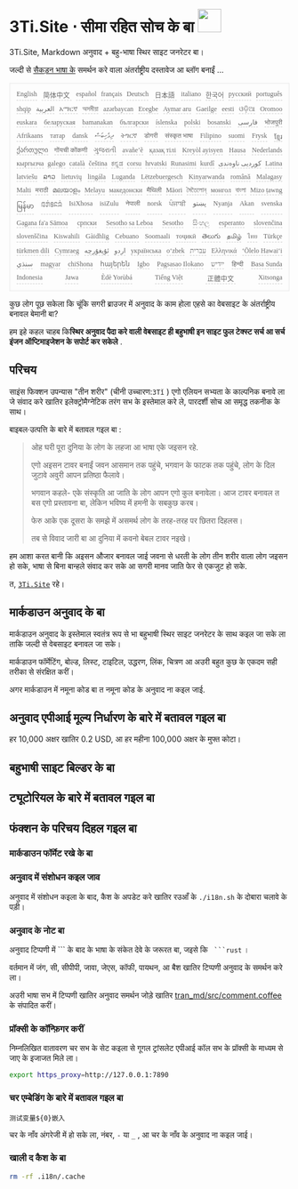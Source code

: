 <h1 style="justify-content:space-between">3Ti.Site ⋅ सीमा रहित सोच के बा <img src="//i-01.eu.org/3Ti/logo.svg" style="user-select:none;margin-top:-1px;width:42px"></h1>

3Ti.Site, Markdown अनुवाद + बहु-भाषा स्थिर साइट जनरेटर बा।

जल्दी से [सैकड़न भाषा के](https://github.com/i18n-site/node/blob/main/lang/src/index.js) समर्थन करे वाला अंतर्राष्ट्रीय दस्तावेज आ ब्लॉग बनाईं ...

<pre class="langli" style="display:flex;flex-wrap:wrap;background:transparent;border:1px solid #eee;font-size:12px;box-shadow:0 0 3px inset #eee;padding:12px 5px 4px 12px;justify-content:space-between;"><style>pre.langli i{font-weight:300;font-family:s;margin-right:7px;margin-bottom:8px;font-style:normal;color:#666;border-bottom:1px dashed #ccc;}</style><i>English</i><i> 简体中文 </i><i>español</i><i>français</i><i>Deutsch</i><i> 日本語 </i><i>italiano</i><i>한국어</i><i>русский</i><i>português</i><i>shqip</i><i>‫العربية‬</i><i>አማርኛ</i><i>অসমীয়া</i><i>azərbaycan</i><i>Eʋegbe</i><i>Aymar aru</i><i>Gaeilge</i><i>eesti</i><i>ଓଡ଼ିଆ</i><i>Oromoo</i><i>euskara</i><i>беларуская</i><i>bamanakan</i><i>български</i><i>íslenska</i><i>polski</i><i>bosanski</i><i>‫فارسی‬</i><i>भोजपुरी</i><i>Afrikaans</i><i>татар</i><i>dansk</i><i>‫ދިވެހިބަސް‬</i><i>ትግርኛ</i><i>डोगरी</i><i>संस्कृत भाषा</i><i>Filipino</i><i>suomi</i><i>Frysk</i><i>ខ្មែរ</i><i>ქართული</i><i>गोंयची कोंकणी</i><i>ગુજરાતી</i><i>avañe’ẽ</i><i>қазақ тілі</i><i>Kreyòl ayisyen</i><i>Hausa</i><i>Nederlands</i><i>кыргызча</i><i>galego</i><i>català</i><i>čeština</i><i>ಕನ್ನಡ</i><i>corsu</i><i>hrvatski</i><i>Runasimi</i><i>kurdî</i><i>‫کوردیی ناوەندی‬</i><i>Latina</i><i>latviešu</i><i>ລາວ</i><i>lietuvių</i><i>lingála</i><i>Luganda</i><i>Lëtzebuergesch</i><i>Kinyarwanda</i><i>română</i><i>Malagasy</i><i>Malti</i><i>मराठी</i><i>മലയാളം</i><i>Melayu</i><i>македонски</i><i>मैथिली</i><i>Māori</i><i>মৈতৈলোন্</i><i>монгол</i><i>বাংলা</i><i>Mizo ṭawng</i><i>မြန်မာ</i><i>𞄀𞄄𞄰𞄩𞄍𞄜𞄰</i><i>IsiXhosa</i><i>isiZulu</i><i>नेपाली</i><i>norsk</i><i>ਪੰਜਾਬੀ</i><i>‫پښتو‬</i><i>Nyanja</i><i>Akan</i><i>svenska</i><i>Gagana fa'a Sāmoa</i><i>српски</i><i>Sesotho sa Leboa</i><i>Sesotho</i><i>සිංහල</i><i>esperanto</i><i>slovenčina</i><i>slovenščina</i><i>Kiswahili</i><i>Gàidhlig</i><i>Cebuano</i><i>Soomaali</i><i>тоҷикӣ</i><i>తెలుగు</i><i>தமிழ்</i><i>ไทย</i><i>Türkçe</i><i>türkmen dili</i><i>Cymraeg</i><i>‫ئۇيغۇرچە‬</i><i>‫اردو‬</i><i>українська</i><i>o‘zbek</i><i>‫עברית‬</i><i>Ελληνικά</i><i>ʻŌlelo Hawaiʻi</i><i>‫سنڌي‬</i><i>magyar</i><i>chiShona</i><i>հայերեն</i><i>Igbo</i><i>Pagsasao Ilokano</i><i>‫ייִדיש‬</i><i>हिन्दी</i><i>Basa Sunda</i><i>Indonesia</i><i>Jawa</i><i>Èdè Yorùbá</i><i>Tiếng Việt</i><i> 正體中文 </i><i>Xitsonga</i></pre>

कुछ लोग पूछ सकेला कि चूंकि सगरी ब्राउजर में अनुवाद के काम होला एहसे का वेबसाइट के अंतर्राष्ट्रीय बनावल बेमानी बा?

हम इहे कहल चाहब कि**स्थिर अनुवाद पैदा करे वाली वेबसाइट ही बहुभाषी इन साइट फुल टेक्स्ट सर्च आ सर्च इंजन ऑप्टिमाइजेशन के सपोर्ट कर सकेले** .

## परिचय

साइंस फिक्शन उपन्यास &quot;तीन शरीर&quot; (चीनी उच्चारण:`3Tǐ` ) एगो एलियन सभ्यता के काल्पनिक बनावे ला जे संवाद करे खातिर इलेक्ट्रोमैग्नेटिक तरंग सभ के इस्तेमाल करे ले, पारदर्शी सोच आ समृद्ध तकनीक के साथ।

बाइबल·उत्पत्ति के बारे में बतावल गइल बा :

> ओह घरी पूरा दुनिया के लोग के लहजा आ भाषा एके जइसन रहे.
>
> एगो अइसन टावर बनाईं जवन आसमान तक पहुंचे, भगवान के फाटक तक पहुंचे, लोग के दिल जुटावे अवुरी आपन प्रतिष्ठा फैलावे।
>
> भगवान कहले- एके संस्कृति आ जाति के लोग आपन एगो कुल बनावेला। आज टावर बनावल त बस एगो प्रस्तावना बा, लेकिन भविष्य में हमनी के सबकुछ करब।
>
> फेरु आके एक दूसरा के समझे में असमर्थ लोग के तरह-तरह पर छितरा दिहलस।
>
> तब से विवाद जारी बा आ दुनिया में कवनो बेबल टावर नइखे।

हम आशा करत बानी कि अइसन औजार बनावल जाई जवना से धरती के लोग तीन शरीर वाला लोग जइसन हो सके, भाषा से बिना बान्हले संवाद कर सके आ सगरी मानव जाति फेर से एकजुट हो सके.

त, [`3Ti.Site`](//3Ti.Site) रहे।

## मार्कडाउन अनुवाद के बा

मार्कडाउन अनुवाद के इस्तेमाल स्वतंत्र रूप से भा बहुभाषी स्थिर साइट जनरेटर के साथ कइल जा सके ला ताकि जल्दी से वेबसाइट बनावल जा सके।

मार्कडाउन फॉर्मेटिंग, बोल्ड, लिस्ट, टाइटिल, उद्धरण, लिंक, चित्रण आ अउरी बहुत कुछ के एकदम सही तरीका से संरक्षित करीं।

अगर मार्कडाउन में नमूना कोड बा त नमूना कोड के अनुवाद ना कइल जाई.

## अनुवाद एपीआई मूल्य निर्धारण के बारे में बतावल गइल बा

हर 10,000 अक्षर खातिर 0.2 USD, आ हर महीना 100,000 अक्षर के मुफ्त कोटा।

## बहुभाषी साइट बिल्डर के बा

## ट्यूटोरियल के बारे में बतावल गइल बा

## फंक्शन के परिचय दिहल गइल बा

### मार्कडाउन फॉर्मेट रखे के बा

### अनुवाद में संशोधन कइल जाव

अनुवाद में संशोधन कइला के बाद, कैश के अपडेट करे खातिर रउआँ के `./i18n.sh` के दोबारा चलावे के पड़ी।

### अनुवाद के नोट बा

अनुवाद टिप्पणी में \``` के बाद के भाषा के संकेत देवे के जरूरत बा, जइसे कि ` ```rust` ।

वर्तमान में जंग, सी, सीपीपी, जावा, जेएस, कॉफी, पायथन, आ बैश खातिर टिप्पणी अनुवाद के समर्थन करे ला।

अउरी भाषा सभ में टिप्पणी खातिर अनुवाद समर्थन जोड़े खातिर [tran_md/src/comment.coffee](https://github.com/i18n-site/node/blob/main/tran_md/src/comment.coffee) के संपादित करीं।

### प्रॉक्सी के कॉन्फ़िगर करीं

निम्नलिखित वातावरण चर सभ के सेट कइला से गूगल ट्रांसलेट एपीआई कॉल सभ के प्रॉक्सी के माध्यम से जाए के इजाजत मिले ला।

```bash
export https_proxy=http://127.0.0.1:7890
```

### चर एम्बेडिंग के बारे में बतावल गइल बा

```
测试变量${0}嵌入
```

चर के नाँव अंगरेजी में हो सके ला, नंबर, `-` या `_` , आ चर के नाँव के अनुवाद ना कइल जाई।

### खाली द कैश के बा

```bash
rm -rf .i18n/.cache
```
